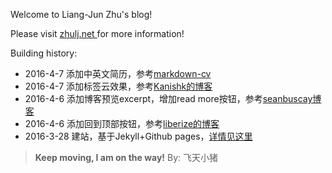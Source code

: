 Welcome to Liang-Jun Zhu's blog!

Please visit [zhulj.net ](https://zhulj.net) for more information!

Building history:

+ 2016-4-7   添加中英文简历，参考[markdown-cv](https://github.com/blmoore/md-cv)
+ 2016-4-7   添加标签云效果，参考[Kanishk的博客](https://superdevresources.com/tag-cloud-jekyll/)
+ 2016-4-6   添加博客预览excerpt，增加read more按钮，参考[seanbuscay博客](http://www.seanbuscay.com/blog/jekyll-teaser-pager-and-read-more/)
+ 2016-4-6   添加回到顶部按钮，参考[liberize的博客](http://liberize.me/tech/jekyll-add-back-to-top-button.html)
+ 2016-3-28  建站，基于Jekyll+Github pages，[详情见这里](http://zhulj.net/others/2016/03/17/Github-jekyll-blog.html)


> **Keep moving, I am on the way!**
> By: 飞天小猪